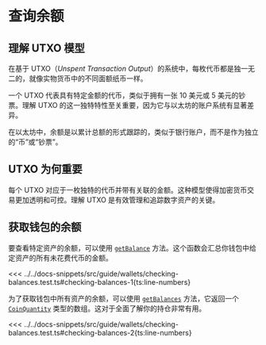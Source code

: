 # 查询余额

## 理解 UTXO 模型

在基于 UTXO（_Unspent Transaction Output_）的系统中，每枚代币都是独一无二的，就像实物货币中的不同面额纸币一样。

一个 UTXO 代表具有特定金额的代币，类似于拥有一张 10 美元或 5 美元的钞票。理解 UTXO 的这一独特特性至关重要，因为它与以太坊的账户系统有显著差异。

在以太坊中，余额是以累计总额的形式跟踪的，类似于银行账户，而不是作为独立的“币”或“钞票”。

## UTXO 为何重要

每个 UTXO 对应于一枚独特的代币并带有关联的金额。这种模型使得加密货币交易更加透明和可控。理解 UTXO 是有效管理和追踪数字资产的关键。

## 获取钱包的余额

要查看特定资产的余额，可以使用 [`getBalance`](../../api/Account/Account.html#getbalance) 方法。这个函数会汇总你钱包中给定资产的所有未花费代币的金额。

<<< ../../docs-snippets/src/guide/wallets/checking-balances.test.ts#checking-balances-1{ts:line-numbers}

为了获取钱包中所有资产的余额，可以使用 [`getBalances`](../../api/Account/Account.html#getbalances) 方法，它返回一个 [`CoinQuantity`](../../api/Account/#coinquantity) 类型的数组。这对于全面了解你的持仓非常有用。

<<< ../../docs-snippets/src/guide/wallets/checking-balances.test.ts#checking-balances-2{ts:line-numbers}
